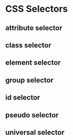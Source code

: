 # CSS Selectors 

## attribute selector

## class selector

## element selector

## group selector

## id selector

## pseudo selector

## universal selector